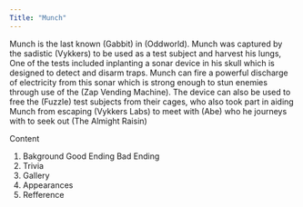 ```yaml
---
Title: "Munch"
---
```


Munch is the last known (Gabbit) in (Oddworld).
Munch was captured by the sadistic (Vykkers) to be used as a test subject and harvest his lungs,
One of the tests included inplanting a sonar device in his skull which is designed to detect and disarm traps.
Munch can fire a powerful discharge of electricity from this sonar which is strong enough to stun enemies through use of the (Zap Vending Machine).
The device can also be used to free the (Fuzzle) test subjects from their cages, who also took part in aiding Munch from escaping (Vykkers Labs) to meet with (Abe) who he journeys with to seek out (The Almight Raisin)

Content
1. Bakground
Good Ending
Bad Ending
2. Trivia
3. Gallery
4. Appearances
5. Refference
